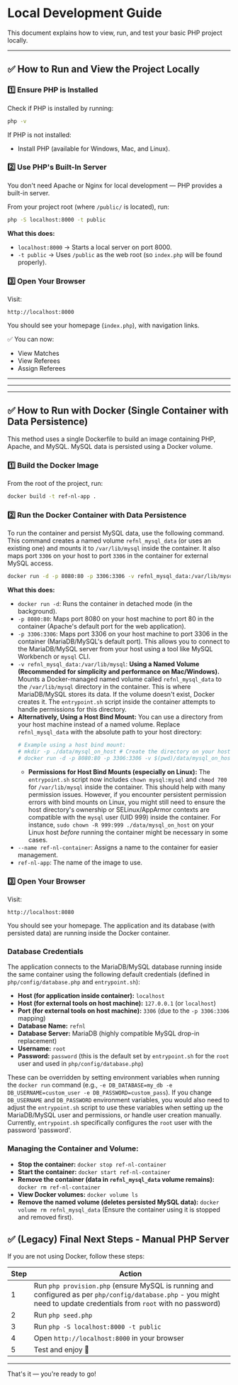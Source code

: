 # Local Development Guide

This document explains how to view, run, and test your basic PHP project locally.

---

## ✅ How to Run and View the Project Locally

### 1️⃣ Ensure PHP is Installed

Check if PHP is installed by running:

```bash
php -v
```

If PHP is not installed:

* Install PHP (available for Windows, Mac, and Linux).

### 2️⃣ Use PHP's Built-In Server

You don't need Apache or Nginx for local development — PHP provides a built-in server.

From your project root (where `/public/` is located), run:

```bash
php -S localhost:8000 -t public
```

**What this does:**

* `localhost:8000` → Starts a local server on port 8000.
* `-t public` → Uses `/public` as the web root (so `index.php` will be found properly).

### 3️⃣ Open Your Browser

Visit:

```
http://localhost:8000
```

You should see your homepage (`index.php`), with navigation links.

✅ You can now:

* View Matches
* View Referees
* Assign Referees

---

---

---

## ✅ How to Run with Docker (Single Container with Data Persistence)

This method uses a single Dockerfile to build an image containing PHP, Apache, and MySQL. MySQL data is persisted using a Docker volume.

### 1️⃣ Build the Docker Image

From the root of the project, run:

```bash
docker build -t ref-nl-app .
```

### 2️⃣ Run the Docker Container with Data Persistence

To run the container and persist MySQL data, use the following command. This command creates a named volume `refnl_mysql_data` (or uses an existing one) and mounts it to `/var/lib/mysql` inside the container. It also maps port `3306` on your host to port `3306` in the container for external MySQL access.

```bash
docker run -d -p 8080:80 -p 3306:3306 -v refnl_mysql_data:/var/lib/mysql --name ref-nl-container ref-nl-app
```

**What this does:**

*   `docker run -d`: Runs the container in detached mode (in the background).
*   `-p 8080:80`: Maps port 8080 on your host machine to port 80 in the container (Apache's default port for the web application).
*   `-p 3306:3306`: Maps port 3306 on your host machine to port 3306 in the container (MariaDB/MySQL's default port). This allows you to connect to the MariaDB/MySQL server from your host using a tool like MySQL Workbench or `mysql` CLI.
*   `-v refnl_mysql_data:/var/lib/mysql`: **Using a Named Volume (Recommended for simplicity and performance on Mac/Windows).** Mounts a Docker-managed named volume called `refnl_mysql_data` to the `/var/lib/mysql` directory in the container. This is where MariaDB/MySQL stores its data. If the volume doesn't exist, Docker creates it. The `entrypoint.sh` script inside the container attempts to handle permissions for this directory.
*   **Alternatively, Using a Host Bind Mount:** You can use a directory from your host machine instead of a named volume. Replace `refnl_mysql_data` with the absolute path to your host directory:
    ```bash
    # Example using a host bind mount:
    # mkdir -p ./data/mysql_on_host # Create the directory on your host first
    # docker run -d -p 8080:80 -p 3306:3306 -v $(pwd)/data/mysql_on_host:/var/lib/mysql --name ref-nl-container ref-nl-app
    ```
    *   **Permissions for Host Bind Mounts (especially on Linux):** The `entrypoint.sh` script now includes `chown mysql:mysql` and `chmod 700` for `/var/lib/mysql` inside the container. This should help with many permission issues. However, if you encounter persistent permission errors with bind mounts on Linux, you might still need to ensure the host directory's ownership or SELinux/AppArmor contexts are compatible with the `mysql` user (UID 999) inside the container. For instance, `sudo chown -R 999:999 ./data/mysql_on_host` on your Linux host *before* running the container might be necessary in some cases.
*   `--name ref-nl-container`: Assigns a name to the container for easier management.
*   `ref-nl-app`: The name of the image to use.

### 3️⃣ Open Your Browser

Visit:

```
http://localhost:8080
```

You should see your homepage. The application and its database (with persisted data) are running inside the Docker container.

### Database Credentials

The application connects to the MariaDB/MySQL database running inside the same container using the following default credentials (defined in `php/config/database.php` and `entrypoint.sh`):

*   **Host (for application inside container):** `localhost`
*   **Host (for external tools on host machine):** `127.0.0.1` (or `localhost`)
*   **Port (for external tools on host machine):** `3306` (due to the `-p 3306:3306` mapping)
*   **Database Name:** `refnl`
*   **Database Server:** MariaDB (highly compatible MySQL drop-in replacement)
*   **Username:** `root`
*   **Password:** `password` (this is the default set by `entrypoint.sh` for the `root` user and used in `php/config/database.php`)

These can be overridden by setting environment variables when running the `docker run` command (e.g., `-e DB_DATABASE=my_db -e DB_USERNAME=custom_user -e DB_PASSWORD=custom_pass`). If you change `DB_USERNAME` and `DB_PASSWORD` environment variables, you would also need to adjust the `entrypoint.sh` script to use these variables when setting up the MariaDB/MySQL user and permissions, or handle user creation manually. Currently, `entrypoint.sh` specifically configures the `root` user with the password 'password'.

### Managing the Container and Volume:

*   **Stop the container:** `docker stop ref-nl-container`
*   **Start the container:** `docker start ref-nl-container`
*   **Remove the container (data in `refnl_mysql_data` volume remains):** `docker rm ref-nl-container`
*   **View Docker volumes:** `docker volume ls`
*   **Remove the named volume (deletes persisted MySQL data):** `docker volume rm refnl_mysql_data` (Ensure the container using it is stopped and removed first).

## ✅ (Legacy) Final Next Steps - Manual PHP Server

If you are not using Docker, follow these steps:

| Step | Action                                       |
| ---- | -------------------------------------------- |
| 1    | Run `php provision.php` (ensure MySQL is running and configured as per `php/config/database.php` - you might need to update credentials from `root` with no password) |
| 2    | Run `php seed.php`                           |
| 3    | Run `php -S localhost:8000 -t public`        |
| 4    | Open `http://localhost:8000` in your browser |
| 5    | Test and enjoy 🚀                            |

---

That's it — you're ready to go!